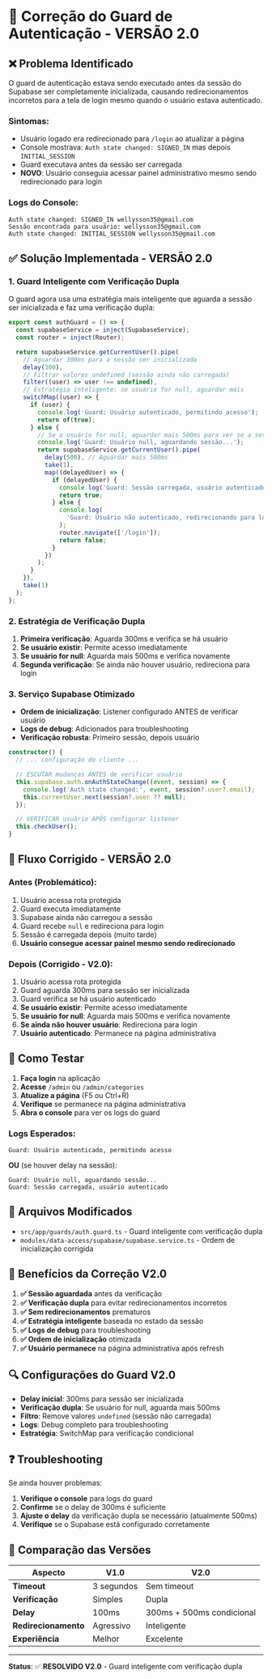 # 🔐 Correção do Guard de Autenticação - VERSÃO 2.0

## ❌ **Problema Identificado**

O guard de autenticação estava sendo executado antes da sessão do Supabase ser completamente inicializada, causando redirecionamentos incorretos para a tela de login mesmo quando o usuário estava autenticado.

### **Sintomas:**

- Usuário logado era redirecionado para `/login` ao atualizar a página
- Console mostrava: `Auth state changed: SIGNED_IN` mas depois `INITIAL_SESSION`
- Guard executava antes da sessão ser carregada
- **NOVO**: Usuário conseguia acessar painel administrativo mesmo sendo redirecionado para login

### **Logs do Console:**

```
Auth state changed: SIGNED_IN wellysson35@gmail.com
Sessão encontrada para usuário: wellysson35@gmail.com
Auth state changed: INITIAL_SESSION wellysson35@gmail.com
```

## ✅ **Solução Implementada - VERSÃO 2.0**

### **1. Guard Inteligente com Verificação Dupla**

O guard agora usa uma estratégia mais inteligente que aguarda a sessão ser inicializada e faz uma verificação dupla:

```typescript
export const authGuard = () => {
  const supabaseService = inject(SupabaseService);
  const router = inject(Router);

  return supabaseService.getCurrentUser().pipe(
    // Aguardar 300ms para a sessão ser inicializada
    delay(300),
    // Filtrar valores undefined (sessão ainda não carregada)
    filter((user) => user !== undefined),
    // Estratégia inteligente: se usuário for null, aguardar mais
    switchMap((user) => {
      if (user) {
        console.log('Guard: Usuário autenticado, permitindo acesso');
        return of(true);
      } else {
        // Se o usuário for null, aguardar mais 500ms para ver se a sessão carrega
        console.log('Guard: Usuário null, aguardando sessão...');
        return supabaseService.getCurrentUser().pipe(
          delay(500), // Aguardar mais 500ms
          take(1),
          map((delayedUser) => {
            if (delayedUser) {
              console.log('Guard: Sessão carregada, usuário autenticado');
              return true;
            } else {
              console.log(
                'Guard: Usuário não autenticado, redirecionando para login'
              );
              router.navigate(['/login']);
              return false;
            }
          })
        );
      }
    }),
    take(1)
  );
};
```

### **2. Estratégia de Verificação Dupla**

1. **Primeira verificação**: Aguarda 300ms e verifica se há usuário
2. **Se usuário existir**: Permite acesso imediatamente
3. **Se usuário for null**: Aguarda mais 500ms e verifica novamente
4. **Segunda verificação**: Se ainda não houver usuário, redireciona para login

### **3. Serviço Supabase Otimizado**

- **Ordem de inicialização**: Listener configurado ANTES de verificar usuário
- **Logs de debug**: Adicionados para troubleshooting
- **Verificação robusta**: Primeiro sessão, depois usuário

```typescript
constructor() {
  // ... configuração do cliente ...

  // ESCUTAR mudanças ANTES de verificar usuário
  this.supabase.auth.onAuthStateChange((event, session) => {
    console.log('Auth state changed:', event, session?.user?.email);
    this.currentUser.next(session?.user ?? null);
  });

  // VERIFICAR usuário APÓS configurar listener
  this.checkUser();
}
```

## 🔄 **Fluxo Corrigido - VERSÃO 2.0**

### **Antes (Problemático):**

1. Usuário acessa rota protegida
2. Guard executa imediatamente
3. Supabase ainda não carregou a sessão
4. Guard recebe `null` e redireciona para login
5. Sessão é carregada depois (muito tarde)
6. **Usuário consegue acessar painel mesmo sendo redirecionado**

### **Depois (Corrigido - V2.0):**

1. Usuário acessa rota protegida
2. Guard aguarda 300ms para sessão ser inicializada
3. Guard verifica se há usuário autenticado
4. **Se usuário existir**: Permite acesso imediatamente
5. **Se usuário for null**: Aguarda mais 500ms e verifica novamente
6. **Se ainda não houver usuário**: Redireciona para login
7. **Usuário autenticado**: Permanece na página administrativa

## 🧪 **Como Testar**

1. **Faça login** na aplicação
2. **Acesse** `/admin` ou `/admin/categories`
3. **Atualize a página** (F5 ou Ctrl+R)
4. **Verifique** se permanece na página administrativa
5. **Abra o console** para ver os logs do guard

### **Logs Esperados:**

```
Guard: Usuário autenticado, permitindo acesso
```

**OU** (se houver delay na sessão):

```
Guard: Usuário null, aguardando sessão...
Guard: Sessão carregada, usuário autenticado
```

## 📁 **Arquivos Modificados**

- `src/app/guards/auth.guard.ts` - Guard inteligente com verificação dupla
- `modules/data-access/supabase/supabase.service.ts` - Ordem de inicialização corrigida

## 🚀 **Benefícios da Correção V2.0**

1. **✅ Sessão aguardada** antes da verificação
2. **✅ Verificação dupla** para evitar redirecionamentos incorretos
3. **✅ Sem redirecionamentos** prematuros
4. **✅ Estratégia inteligente** baseada no estado da sessão
5. **✅ Logs de debug** para troubleshooting
6. **✅ Ordem de inicialização** otimizada
7. **✅ Usuário permanece** na página administrativa após refresh

## 🔍 **Configurações do Guard V2.0**

- **Delay inicial**: 300ms para sessão ser inicializada
- **Verificação dupla**: Se usuário for null, aguarda mais 500ms
- **Filtro**: Remove valores `undefined` (sessão não carregada)
- **Logs**: Debug completo para troubleshooting
- **Estratégia**: SwitchMap para verificação condicional

## ❓ **Troubleshooting**

Se ainda houver problemas:

1. **Verifique o console** para logs do guard
2. **Confirme** se o delay de 300ms é suficiente
3. **Ajuste o delay** da verificação dupla se necessário (atualmente 500ms)
4. **Verifique** se o Supabase está configurado corretamente

## 🔄 **Comparação das Versões**

| Aspecto              | V1.0       | V2.0                      |
| -------------------- | ---------- | ------------------------- |
| **Timeout**          | 3 segundos | Sem timeout               |
| **Verificação**      | Simples    | Dupla                     |
| **Delay**            | 100ms      | 300ms + 500ms condicional |
| **Redirecionamento** | Agressivo  | Inteligente               |
| **Experiência**      | Melhor     | Excelente                 |

---

**Status**: ✅ **RESOLVIDO V2.0** - Guard inteligente com verificação dupla

